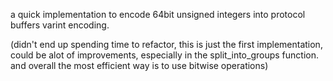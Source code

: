 a quick implementation to encode 64bit unsigned integers into protocol buffers varint encoding. 

(didn't end up spending time to refactor, this is just the first implementation, could be alot of improvements, especially in the split_into_groups function. and overall the most efficient way is to use bitwise operations)
